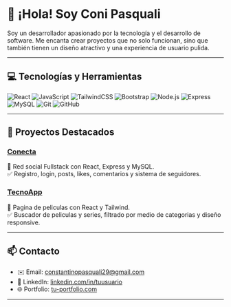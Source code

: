# 👋 ¡Hola! Soy Coni Pasquali

Soy un desarrollador apasionado por la tecnología y el desarrollo de software. Me encanta crear proyectos que no solo funcionan, sino que también tienen un diseño atractivo y una experiencia de usuario pulida.

---

## 💻 Tecnologías y Herramientas

![React](https://img.shields.io/badge/-React-61DAFB?style=for-the-badge&logo=react&logoColor=white)
![JavaScript](https://img.shields.io/badge/-JavaScript-F7DF1E?style=for-the-badge&logo=javascript&logoColor=black)
![TailwindCSS](https://img.shields.io/badge/-TailwindCSS-06B6D4?style=for-the-badge&logo=tailwind-css&logoColor=white)
![Bootstrap](https://img.shields.io/badge/-Bootstrap-7952B3?style=for-the-badge&logo=bootstrap&logoColor=white)
![Node.js](https://img.shields.io/badge/-Node.js-339933?style=for-the-badge&logo=node.js&logoColor=white)
![Express](https://img.shields.io/badge/-Express-000000?style=for-the-badge&logo=express&logoColor=white)
![MySQL](https://img.shields.io/badge/-MySQL-4479A1?style=for-the-badge&logo=mysql&logoColor=white)
![Git](https://img.shields.io/badge/-Git-F05032?style=for-the-badge&logo=git&logoColor=white)
![GitHub](https://img.shields.io/badge/-GitHub-181717?style=for-the-badge&logo=github&logoColor=white)

---

## 🚀 Proyectos Destacados

### [Conecta](https://cpasquali.vercel.app/project-info.html?name=Conecta)
📌 Red social Fullstack con React, Express y MySQL.  
✅ Registro, login, posts, likes, comentarios y sistema de seguidores.

### [TecnoApp](https://cpasquali.vercel.app/project-info.html?name=Cinemania)
📌 Pagina de peliculas con React y Tailwind.  
✅ Buscador de peliculas y series, filtrado por medio de categorias y diseño responsive.

---

## 📫 Contacto

- ✉️ Email: constantinopasquali29@gmail.com  
- 🔗 LinkedIn: [linkedin.com/in/tuusuario](https://linkedin.com/in/tuusuario)  
- 🌐 Portfolio: [tu-portfolio.com](https://tu-portfolio.com)  

---



